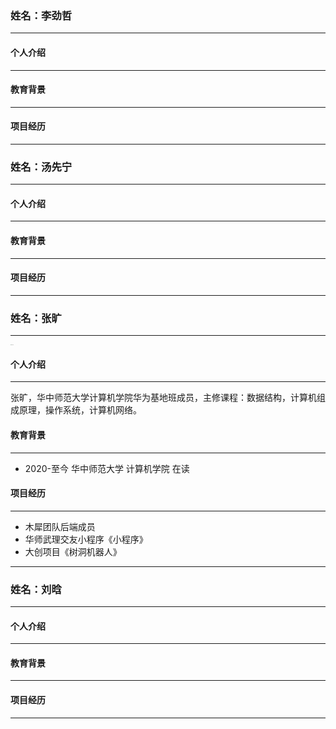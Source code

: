 ### 姓名：李劲哲

------

#### 个人介绍

------



#### 教育背景

------



#### 项目经历

------





### 姓名：汤先宁

------

#### 个人介绍

------



#### 教育背景

------



#### 项目经历

------





### 姓名：张旷

------

 <img src="./img/zhangkuang.jpg" alt="zhangkuang" style="zoom:5%;" />

#### 个人介绍

------

张旷，华中师范大学计算机学院华为基地班成员，主修课程：数据结构，计算机组成原理，操作系统，计算机网络。

#### 教育背景

------

- 2020-至今 华中师范大学 计算机学院 在读

#### 项目经历

------

- 木犀团队后端成员
- 华师武理交友小程序《小程序》
- 大创项目《树洞机器人》

------





### 姓名：刘晗

------

#### 个人介绍

------



#### 教育背景

------



#### 项目经历

------



